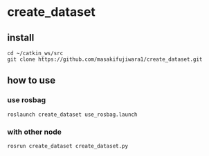 # create_dataset

## install
~~~
cd ~/catkin_ws/src 
git clone https://github.com/masakifujiwara1/create_dataset.git
~~~
## how to use

### use rosbag
~~~
roslaunch create_dataset use_rosbag.launch
~~~
### with other node 
~~~
rosrun create_dataset create_dataset.py
~~~
